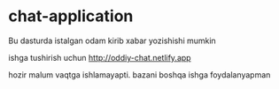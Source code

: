 # chat-application

Bu dasturda istalgan odam kirib xabar yozishishi mumkin


ishga tushirish uchun http://oddiy-chat.netlify.app

hozir malum vaqtga ishlamayapti. bazani boshqa ishga foydalanyapman
